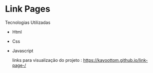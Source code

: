
# Link Pages

Tecnologias Utilizadas 
- Html
- Css
- Javascript

  links para visualização do projeto : https://kayoottom.github.io/link-page-/



